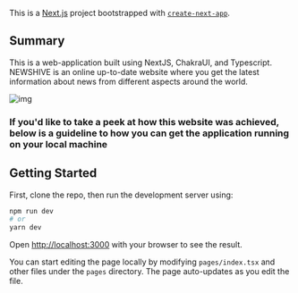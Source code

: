 This is a [Next.js](https://nextjs.org/) project bootstrapped with [`create-next-app`](https://github.com/vercel/next.js/tree/canary/packages/create-next-app).


## Summary

This is a web-application built using NextJS, ChakraUI, and Typescript. NEWSHIVE is an online up-to-date website where you get the latest information about news from different aspects around the world.


![img](https://i.ibb.co/Z1QT3sf/newshive.png)



### If you'd like to take a peek at how this website was achieved, below is a guideline to how you can get the application running on your local machine


## Getting Started

First, clone the repo, then run the development server using:

```bash
npm run dev
# or
yarn dev
```

Open [http://localhost:3000](http://localhost:3000) with your browser to see the result.

You can start editing the page locally by modifying `pages/index.tsx` and other files under the `pages` directory. The page auto-updates as you edit the file.

